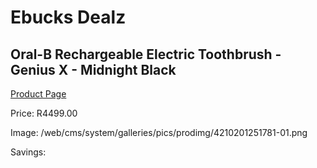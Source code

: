 
# Ebucks Dealz
## Oral-B Rechargeable Electric Toothbrush - Genius X - Midnight Black
[Product Page](https://www.ebucks.com/web/shop/productSelected.do?prodId=1224566096&catId=908594260)

Price: R4499.00

Image: /web/cms/system/galleries/pics/prodimg/4210201251781-01.png

Savings: 


	